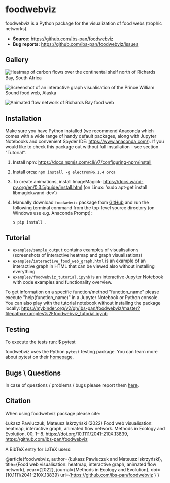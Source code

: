 foodwebviz
==========

foodwebviz is a Python package for the visualization of food webs (trophic networks).

- **Source:** https://github.com/ibs-pan/foodwebviz
- **Bug reports:** https://github.com/ibs-pan/foodwebviz/issues

Gallery
-------
![Heatmap of carbon flows over the continental shelf north of Richards Bay, South Africa](https://github.com/ibs-pan/foodwebviz/blob/master/examples/sample_output/Heatmap_Richards_Bay.png)

![Screenshot of an interactive graph visualisation of the Prince William Sound food web, Alaska](https://github.com/ibs-pan/foodwebviz/blob/master/examples/sample_output/Interactive_graph_Alaska.png)

![Animated flow network of Richards Bay food web](https://github.com/ibs-pan/foodwebviz/blob/master/examples/sample_output/Animation_Richards_Bay_South_Africa.gif)



Installation
------------
Make sure you have Python installed (we recommend Anaconda which comes with a wide range of handy default packages, along with Jupyter Notebooks and convenient Spyder IDE: https://www.anaconda.com/). If you would like to check this package out without full installation - see section "Tutorial".

1. Install npm: https://docs.npmjs.com/cli/v7/configuring-npm/install
2. Install orca: `npm install -g electron@6.1.4 orca`
3. To create animations, install ImageMagick: https://docs.wand-py.org/en/0.3.5/guide/install.html (on Linux: 'sudo apt-get install libmagickwand-dev')
4. Manually download ``foodwebviz`` package from [GitHub](https://github.com/ibs-pan/foodwebviz) and run the following terminal command from the
top-level source directory (on Windows use e.g. Anaconda Prompt):

    `$ pip install .`


Tutorial
--------
- ``examples/sample_output`` contains examples of visualisations (screenshots of interactive heatmap and graph visualisations)
- ``examples/interactive_food_web_graph.html`` is an example of an interactive graph in HTML that can be viewed also without installing everything
- ``examples/foodwebviz_tutorial.ipynb`` is an interactive Jupyter Notebook with code examples and functionality overview.

To get information on a specific function/method "function_name" please execute "help(function_name)" in a Jupyter Notebook or Python console.
You can also play with the tutorial notebook without installing the package locally: https://mybinder.org/v2/gh/ibs-pan/foodwebviz/master?filepath=examples%2Ffoodwebviz_tutorial.ipynb



Testing
-------
To execute the tests run:
$ pytest 

foodwebviz uses the Python ``pytest`` testing package.  You can learn more
about pytest on their [homepage](https://pytest.org).

Bugs \ Questions
-------

In case of questions / problems / bugs please report them [here](https://github.com/ibs-pan/foodwebviz/issues).


Citation
-------

When using foodwebviz package please cite:

Łukasz Pawluczuk, Mateusz Iskrzyński (2022) Food web visualisation: heatmap, interactive graph, animated flow network. Methods in Ecology and Evolution, 00, 1– 8. https://doi.org/10.1111/2041-210X.13839, https://github.com/ibs-pan/foodwebviz

A BibTeX entry for LaTeX users:

@article{foodwebviz,
author={Łukasz Pawluczuk and Mateusz Iskrzyński},
title={Food web visualisation: heatmap, interactive graph, animated flow network},
year={2022},
journal={Methods in Ecology and Evolution},
doi={10.1111/2041-210X.13839}
url={https://github.com/ibs-pan/foodwebviz }
}
